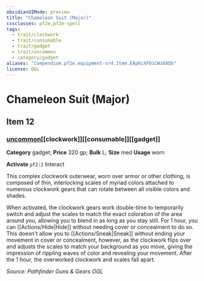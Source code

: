 ```yaml
---
obsidianUIMode: preview
title: "Chameleon Suit (Major)"
cssclasses: pf2e,pf2e-spell
tags:
  - trait/clockwork
  - trait/consumable
  - trait/gadget
  - trait/uncommon
  - category/gadget
aliases: "Compendium.pf2e.equipment-srd.Item.E8pKcXFDiCWz68Db"
license: OGL
---
```

# Chameleon Suit (Major)
## Item 12
### [uncommon](uncommon.md "Uncommon Rarity Trait")[[clockwork]][[consumable]][[gadget]]

**Category** gadget; 
**Price** 320 gp; 
**Bulk** L; **Size** med
**Usage** worn

**Activate** `pf2:2` Interact

This complex clockwork outerwear, worn over armor or other clothing, is composed of thin, interlocking scales of myriad colors attached to numerous clockwork gears that can rotate between all visible colors and shades.

When activated, the clockwork gears work double-time to temporarily switch and adjust the scales to match the exact coloration of the area around you, allowing you to blend in as long as you stay still. For 1 hour, you can [[Actions/Hide|Hide]] without needing cover or concealment to do so. This doesn't allow you to [[Actions/Sneak|Sneak]] without ending your movement in cover or concealment, however, as the clockwork flips over and adjusts the scales to match your background as you move, giving the impression of rippling waves of color and revealing your movement. After the 1 hour, the overworked clockwork and scales fall apart.

*Source: Pathfinder Guns & Gears*
*OGL*